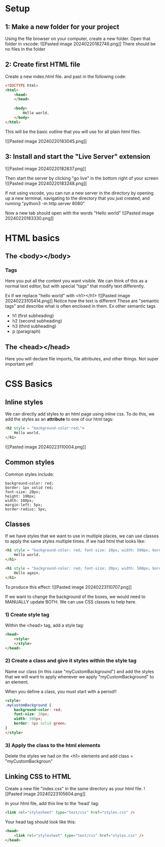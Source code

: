 
# Setup
## 1: Make a new folder for your project

Using the file browser on your computer, create a new folder. Open that folder in vscode:
![[Pasted image 20240220182746.png]]
There should be no files in the folder

## 2: Create first HTML file

Create a new index.html file. and past in the following code:
```html
<!DOCTYPE html>
<html>
	<head>
	</head>
	
	<body>
		Hello world.
	</body>
</html>
```

This will be the basic outline that you will use for all plain html files. 

![[Pasted image 20240220183045.png]]


## 3: Install and start the "Live Server" extension

![[Pasted image 20240220182837.png]]

Then start the server by clicking "go live" in the bottom right of your screen
![[Pasted image 20240220183248.png]]


If not using vscode, you can run a new server in the directory by opening up a new terminal, navigating to the directory that you just created, and running "python3 -m http.server 8080"

Now a new tab should open with the words "Hello world"
![[Pasted image 20240220183330.png]]
# HTML basics

## The \<body></body\>

### Tags
Here you put all the content you want visible. We can think of this as a normal text editor, but with special "tags" that modify text differently. 

Ex if we replace "hello world" with <h1\></h1\>
![[Pasted image 20240223105414.png]]
Notice how the text is different
These are "semantic tags" and describe what is often enclosed in them.
Ex other semantic tags
- h1 (first subheading)
- h2 (second subheading)
- h3 (third subheading)
- p (paragraph)

## The \<head></head\>
Here you will declare file imports, file attributes, and other things. Not super important yet!

# CSS Basics

## Inline styles

We can directly add styles to an html page using inline css. To do this, we add the styles as an **attribute** to one of our html tags:
```html
<h2 style = "background-color:red;">
	Hello world.
</h1>
```

![[Pasted image 20240223110004.png]]

## Common styles
Common styles include:
```
background-color: red;
border: 1px solid red;
font-size: 20px;
height: 100px;
width: 100px;
margin-left: 5px;
border-radius: 5px;
```

## Classes
If we have styles that we want to use in multiple places, we can use classes to apply the same styles multiple times. If we had html that looks like:
```html
<h1 style = "background-color: red; font-size: 20px; width: 500px; border: 5px solid green;">
	Hello world.
</h1>

<h1 style = "background-color: red; font-size: 20px; width: 500px; border: 5px solid green;">
	Hello again.
</h1>
```

To produce this effect: ![[Pasted image 20240223110707.png]]

If we want to change the background of the boxes, we would need to MANUALLY update BOTH. We can use CSS classes to help here. 

### 1) Create style tag
Within the \<head> tag, add a style tag:
```html
<head>
	<style>
	</style>
</head>
```

### 2) Create a class and give it styles within the style tag
Name our class (in this case "myCustomBackground") and add the styles that we will want to apply whenever we apply "myCustomBackground" to an element.

When you define a class, you must start with a period!!

```html
<style>
.myCustomBackground {
	background-color: red;
	font-size: 20px;
	width: 500px;
	border: 5px solid green;
}
</style>
```

### 3) Apply the class to the html elements
Delete the styles we had on the \<h1> elements and add class = "myCustomBackgroun"


## Linking CSS to HTML
Create a new file "index.css" in the same directory as your html file. 
![[Pasted image 20240223105604.png]]

In your html file, add this line to the 'head' tag:
```html
<link rel="stylesheet" type="text/css" href="styles.css" /> 
```

Your head tag should look like this:
```html
<head>
	<link rel="stylesheet" type="text/css" href="styles.css" /> 
</head>
```

## 


